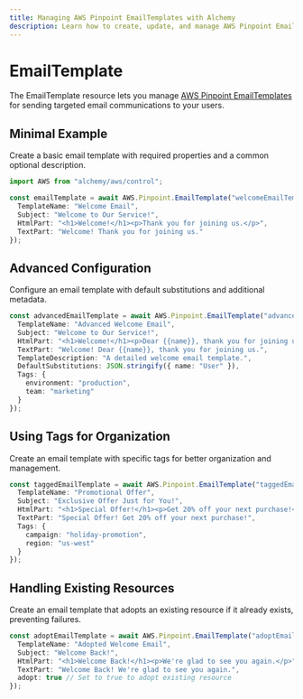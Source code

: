 ```yaml
---
title: Managing AWS Pinpoint EmailTemplates with Alchemy
description: Learn how to create, update, and manage AWS Pinpoint EmailTemplates using Alchemy Cloud Control.
---
```


# EmailTemplate

The EmailTemplate resource lets you manage [AWS Pinpoint EmailTemplates](https://docs.aws.amazon.com/pinpoint/latest/userguide/) for sending targeted email communications to your users.

## Minimal Example

Create a basic email template with required properties and a common optional description.

```ts
import AWS from "alchemy/aws/control";

const emailTemplate = await AWS.Pinpoint.EmailTemplate("welcomeEmailTemplate", {
  TemplateName: "Welcome Email",
  Subject: "Welcome to Our Service!",
  HtmlPart: "<h1>Welcome!</h1><p>Thank you for joining us.</p>",
  TextPart: "Welcome! Thank you for joining us."
});
```

## Advanced Configuration

Configure an email template with default substitutions and additional metadata.

```ts
const advancedEmailTemplate = await AWS.Pinpoint.EmailTemplate("advancedEmailTemplate", {
  TemplateName: "Advanced Welcome Email",
  Subject: "Welcome to Our Service!",
  HtmlPart: "<h1>Welcome!</h1><p>Dear {{name}}, thank you for joining us.</p>",
  TextPart: "Welcome! Dear {{name}}, thank you for joining us.",
  TemplateDescription: "A detailed welcome email template.",
  DefaultSubstitutions: JSON.stringify({ name: "User" }),
  Tags: {
    environment: "production",
    team: "marketing"
  }
});
```

## Using Tags for Organization

Create an email template with specific tags for better organization and management.

```ts
const taggedEmailTemplate = await AWS.Pinpoint.EmailTemplate("taggedEmailTemplate", {
  TemplateName: "Promotional Offer",
  Subject: "Exclusive Offer Just for You!",
  HtmlPart: "<h1>Special Offer!</h1><p>Get 20% off your next purchase!</p>",
  TextPart: "Special Offer! Get 20% off your next purchase!",
  Tags: {
    campaign: "holiday-promotion",
    region: "us-west"
  }
});
```

## Handling Existing Resources

Create an email template that adopts an existing resource if it already exists, preventing failures.

```ts
const adoptEmailTemplate = await AWS.Pinpoint.EmailTemplate("adoptEmailTemplate", {
  TemplateName: "Adopted Welcome Email",
  Subject: "Welcome Back!",
  HtmlPart: "<h1>Welcome Back!</h1><p>We're glad to see you again.</p>",
  TextPart: "Welcome Back! We're glad to see you again.",
  adopt: true // Set to true to adopt existing resource
});
```